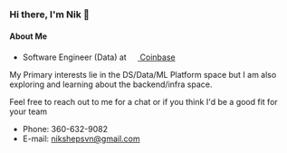 
### Hi there, I'm Nik 👋

#### About Me
- Software Engineer (Data) at [<img src="https://startupstash.com/wp-content/uploads/2020/04/coinbase-logo.jpg" width="16px" /> Coinbase](https://coinbase.com)

My Primary interests lie in the DS/Data/ML Platform space but I am also exploring and learning about the backend/infra space.

Feel free to reach out to me for a chat or if you think I'd be a good fit for your team
- Phone: 360-632-9082
- E-mail: nikshepsvn@gmail.com
